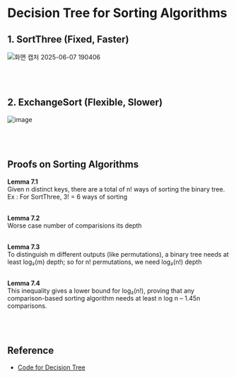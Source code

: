 # Decision Tree for Sorting Algorithms

## 1. SortThree (Fixed, Faster)
![화면 캡처 2025-06-07 190406](https://github.com/user-attachments/assets/8408cd9d-8aa3-44ec-88b7-d8a528f8386e)
</br></br></br></br>



## 2. ExchangeSort (Flexible, Slower)
![image](https://github.com/user-attachments/assets/ed04e1f8-1411-4c83-8784-ec6934b38299)
</br></br></br></br>



## Proofs on Sorting Algorithms
**Lemma 7.1** </br>
Given n distinct keys, there are a total of n! ways of sorting the binary tree. 
Ex : For SortThree, 3! = 6 ways of sorting
</br></br>


**Lemma 7.2** </br>
Worse case number of comparisions its depth
</br></br>


**Lemma 7.3** </br>
To distinguish m different outputs (like permutations), a binary tree needs at least log₂(m) depth; so for n! permutations, we need log₂(n!) depth
</br></br>


**Lemma 7.4** </br>
This inequality gives a lower bound for log₂(n!), proving that any comparison-based sorting algorithm needs at least n log n – 1.45n comparisons.
</br></br></br></br>





## Reference
- [Code for Decision Tree](https://github.com/juho-creator/CS-Courses/blob/main/Notes/Algorithm_Code/decision_tree.cpp)
